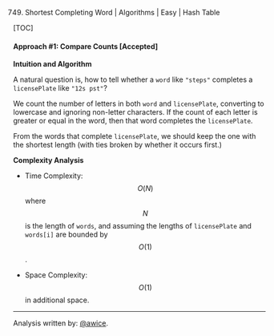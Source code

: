 749. Shortest Completing Word | Algorithms | Easy | Hash Table

[TOC]

#### Approach #1: Compare Counts [Accepted]

**Intuition and Algorithm**

A natural question is, how to tell whether a `word` like `"steps"` completes a `licensePlate` like `"12s pst"`?

We count the number of letters in both `word` and `licensePlate`, converting to lowercase and ignoring non-letter characters.  If the count of each letter is greater or equal in the word, then that word completes the `licensePlate`.

From the words that complete `licensePlate`, we should keep the one with the shortest length (with ties broken by whether it occurs first.)



**Complexity Analysis**

* Time Complexity: $$O(N)$$ where $$N$$ is the length of `words`, and assuming the lengths of `licensePlate` and `words[i]` are bounded by $$O(1)$$.

* Space Complexity: $$O(1)$$ in additional space.

---

Analysis written by: [@awice](https://leetcode.com/awice).
